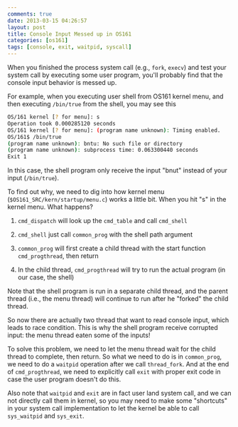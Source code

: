 ```yaml
---
comments: true
date: 2013-03-15 04:26:57
layout: post
title: Console Input Messed up in OS161
categories: [os161]
tags: [console, exit, waitpid, syscall]
---
```


When you finished the process system call (e.g., `fork`, `execv`) and test your
system call by executing some user program, you'll probably find that the
console input behavior is messed up. 


<!-- more -->


For example, when you executing user shell from OS161 kernel menu, and then 
executing `/bin/true` from the shell, you may see this

``` bash
OS/161 kernel [? for menu]: s 
Operation took 0.000285120 seconds 
OS/161 kernel [? for menu]: (program name unknown): Timing enabled. 
OS/161$ /bin/true 
(program name unknown): bntu: No such file or directory 
(program name unknown): subprocess time: 0.063300440 seconds 
Exit 1
```

In this case, the shell program only receive the input "bnut" instead of your
input (`/bin/true`).

To find out why, we need to dig into how kernel menu (`$OS161_SRC/kern/startup/menu.c`)
works a little bit. When you hit "s" in the kernel menu. What happens?

1. `cmd_dispatch` will look up the `cmd_table` and call `cmd_shell`

2. `cmd_shell` just call `common_prog` with the shell path argument

3. `common_prog` will first create a child thread with the start function
`cmd_progthread`, then return

4. In the child thread, `cmd_progthread` will try to run the actual program
(in our case, the shell)

Note that the shell program is run in a separate child thread, and the parent
thread (i.e., the menu thread) will continue to run after he "forked" the child
thread.

So now there are actually two thread that want to read console input, which
leads to race condition. This is why the shell program receive corrupted input:
the menu thread eaten some of the inputs!

To solve this problem, we need to let the menu thread wait for the child
thread to complete, then return. So what we need to do is in `common_prog`, we
need to do a `waitpid` operation after we call `thread_fork`. And at the end of
`cmd_progthread`, we need to explicitly call `exit` with proper exit code in
case the user program doesn't do this.

Also note that `waitpid` and `exit` are in fact user land system call, and we can
not directly call them in kernel, so you may need to make some "shortcuts" in
your system call implementation to let the kernel be able to call `sys_waitpid`
and `sys_exit`.
